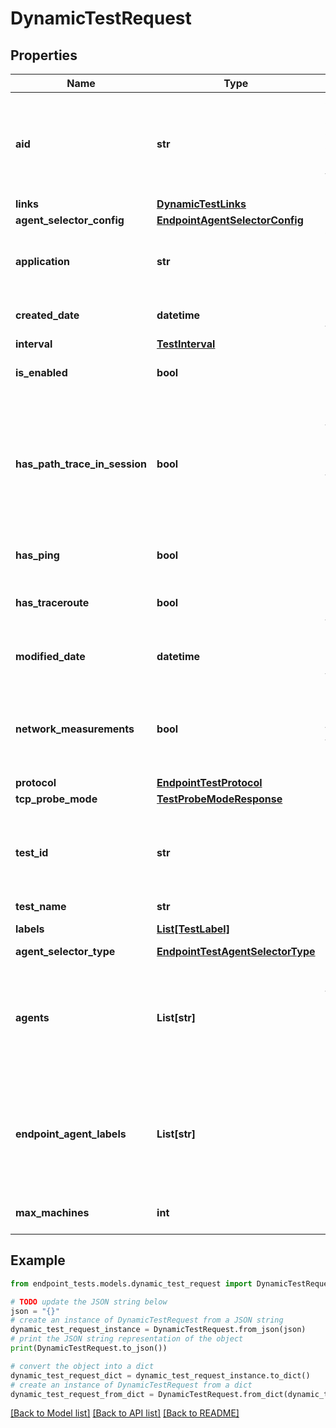 # DynamicTestRequest


## Properties

Name | Type | Description | Notes
------------ | ------------- | ------------- | -------------
**aid** | **str** | A unique identifier associated with your account group. You can retrieve your &#x60;AccountGroupId&#x60; from the &#x60;/account-groups&#x60; endpoint. | [optional] 
**links** | [**DynamicTestLinks**](DynamicTestLinks.md) |  | [optional] 
**agent_selector_config** | [**EndpointAgentSelectorConfig**](EndpointAgentSelectorConfig.md) |  | [optional] 
**application** | **str** | Which supported application to monitor, can be one of &#x60;webex&#x60;, &#x60;zoom&#x60;, &#x60;microsoft-teams&#x60;. | [optional] 
**created_date** | **datetime** | UTC created date (ISO date-time format). | [optional] [readonly] 
**interval** | [**TestInterval**](TestInterval.md) |  | [optional] 
**is_enabled** | **bool** | Indicates if test is enabled. | [optional] [default to True]
**has_path_trace_in_session** | **bool** | Enables \&quot;in session\&quot; path trace. When enabled, this option initiates a TCP session with the target server and sends path trace packets within the established TCP session. | [optional] 
**has_ping** | **bool** | Optional flag indicating if the test should run ping. | [optional] [default to True]
**has_traceroute** | **bool** | Optional flag indicating if the test should run traceroute. | [optional] [default to True]
**modified_date** | **datetime** | UTC last modification date (ISO date-time format). | [optional] [readonly] 
**network_measurements** | **bool** | Enable or disable network measurements. Set to true to enable or false to disable network measurements. | [optional] [default to True]
**protocol** | [**EndpointTestProtocol**](EndpointTestProtocol.md) |  | [optional] 
**tcp_probe_mode** | [**TestProbeModeResponse**](TestProbeModeResponse.md) |  | [optional] 
**test_id** | **str** | Each test is assigned a unique ID; this is used to access test information and results from other endpoints. | [optional] [readonly] 
**test_name** | **str** | Name of the test. | [optional] 
**labels** | [**List[TestLabel]**](TestLabel.md) |  | [optional] [readonly] 
**agent_selector_type** | [**EndpointTestAgentSelectorType**](EndpointTestAgentSelectorType.md) |  | [optional] 
**agents** | **List[str]** | List of endpoint agent IDs (obtained from &#x60;/endpoint/agents&#x60; endpoint). Required when &#x60;agentSelectorType&#x60; is set to &#x60;specific-agent&#x60;. | [optional] 
**endpoint_agent_labels** | **List[str]** | List of endpoint agent label IDs (obtained from &#x60;/endpoint/labels&#x60; endpoint), required when &#x60;agentSelectorType&#x60; is set to &#x60;agent-labels&#x60;. | [optional] 
**max_machines** | **int** | Maximum number of agents which can execute this test. | [optional] 

## Example

```python
from endpoint_tests.models.dynamic_test_request import DynamicTestRequest

# TODO update the JSON string below
json = "{}"
# create an instance of DynamicTestRequest from a JSON string
dynamic_test_request_instance = DynamicTestRequest.from_json(json)
# print the JSON string representation of the object
print(DynamicTestRequest.to_json())

# convert the object into a dict
dynamic_test_request_dict = dynamic_test_request_instance.to_dict()
# create an instance of DynamicTestRequest from a dict
dynamic_test_request_from_dict = DynamicTestRequest.from_dict(dynamic_test_request_dict)
```
[[Back to Model list]](../README.md#documentation-for-models) [[Back to API list]](../README.md#documentation-for-api-endpoints) [[Back to README]](../README.md)


